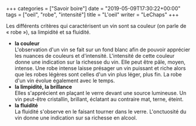 +++
categories = ["Savoir boire"]
date = "2019-05-09T17:30:22+00:00"
tags = ["oeil", "robe", "intensité"] 
title = "L'oeil"
writer = "LeChaps"
+++

Les différents critères qui caractérisent un vin sont sa couleur (on parle de « robe »), sa limpidité et sa fluidité.

* **la couleur**  
L'observation d'un vin se fait sur un fond blanc afin de pouvoir apprécier les nuances de couleurs et d'intensité. L'intensité de cette couleur donne une indication sur la richesse du vin. Elle peut être pâle, moyen, intense. Une robe intense laisse présager un vin puissant et riche alors que les robes légères sont celles d'un vin plus léger, plus fin. La robe d'un vin évolue également avec le temps.
* **la limpidité, la brillance**  
Elles s'apprécient en plaçant le verre devant une source lumineuse. Un vin peut-être cristallin, brillant, éclatant au contraire mat, terne, éteint.
* **la fluidité**  
La fluidité s'observe en le faisant tourner dans le verre. L'onctuosité du vin donne une indication sur sa richesse en alcool.
